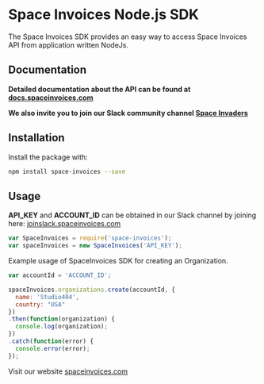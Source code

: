 
# Space Invoices Node.js SDK

The Space Invoices SDK provides an easy way to access Space Invoices API from application written NodeJs.

## Documentation

 **Detailed documentation about the API can be found at [docs.spaceinvoices.com](http://docs.spaceinvoices.com)**

**We also invite you to join our Slack community channel [Space Invaders](http://joinslack.spaceinvoices.com)**

## Installation

Install the package with:
```bash
npm install space-invoices --save
```

## Usage

**API_KEY** and **ACCOUNT_ID** can be obtained in our Slack channel by joining here: [joinslack.spaceinvoices.com](http://joinslack.spaceinvoices.com)

``` js
var SpaceInvoices = require('space-invoices');
var spaceInvoices = new SpaceInvoices('API_KEY');
```

Example usage of SpaceInvoices SDK for creating an Organization.
``` js
var accountId = 'ACCOUNT_ID';

spaceInvoices.organizations.create(accountId, {
  name: 'Studio404', 
  country: "USA"
})
.then(function(organization) {
  console.log(organization);
})
.catch(function(error) {
  console.error(error);
});
```

Visit our website [spaceinvoices.com](http://spaceinvoices.com)
